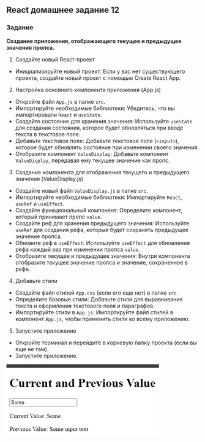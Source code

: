 ## React домашнее задание 12

### Задание

**Создание приложения, отображающего текущее и предыдущее значения пропса.**

1. Создайте новый React-проект

- Инициализируйте новый проект: Если у вас нет существующего проекта, создайте новый проект с помощью Create React App.

2. Настройка основного компонента приложения (App.js)

- Откройте файл `App.js` в папке `src`.
- Импортируйте необходимые библиотеки: Убедитесь, что вы импортировали `React` и `useState`.
- Создайте состояние для хранения значения: Используйте `useState` для создания состояния, которое будет обновляться при вводе текста в текстовое поле.
- Добавьте текстовое поле: Добавьте текстовое поле (`<input>`), которое будет обновлять состояние при изменении своего значения.
- Отобразите компонент `ValueDisplay`: Добавьте компонент `ValueDisplay`, передавая ему текущее значение как пропс.

3. Создание компонента для отображения текущего и предыдущего значения (ValueDisplay.js)

- Создайте новый файл `ValueDisplay.js` в папке `src`.
- Импортируйте необходимые библиотеки: Импортируйте `React`, `useRef` и `useEffect`.
- Создайте функциональный компонент: Определите компонент, который принимает пропс `value`.
- Создайте реф для хранения предыдущего значения: Используйте `useRef` для создания рефа, который будет сохранять предыдущее значение пропса.
- Обновите реф в `useEffect`: Используйте `useEffect` для обновления рефа каждый раз при изменении пропса `value`.
- Отобразите текущее и предыдущее значения: Внутри компонента отобразите текущее значение пропса и значение, сохраненное в рефе.

4. Добавьте стили

- Создайте файл стилей `App.css` (если его еще нет) в папке `src`.
- Определите базовые стили: Добавьте стили для выравнивания текста и оформления текстового поля и параграфов.
- Импортируйте стили в `App.js`: Импортируйте файл стилей в компонент `App.js`, чтобы применить стили ко всему приложению.

5. Запустите приложение

- Откройте терминал и перейдите в корневую папку проекта (если вы еще не там).
- Запустите приложение.

![alt text](image.png)